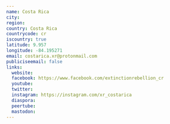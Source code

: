 ```yaml
---
name: Costa Rica
city:
region:
country: Costa Rica
countrycode: cr
iscountry: true
latitude: 9.957
longitude: -84.195271
email: costarica.xr@protonmail.com
publiciseemail: false
links:
  website:
  facebook: https://www.facebook.com/extinctionrebellion_cr
  youtube:
  twitter:
  instagram: https://instagram.com/xr_costarica
  diaspora:
  peertube:
  mastodon:
---
```


